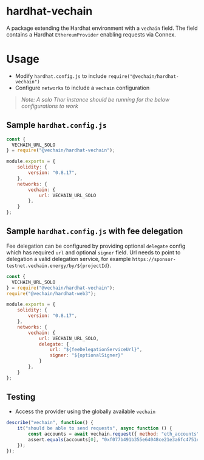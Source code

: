 # hardhat-vechain
A package extending the Hardhat environment with a `vechain` field.
The field contains a Hardhat `EthereumProvider` enabling requests via Connex.

# Usage
- Modify `hardhat.config.js` to include `require("@vechain/hardhat-vechain")`
- Configure `networks` to include a `vechain` configuration
> *Note: A solo Thor instance should be running for the below configurations to work*

## Sample `hardhat.config.js`
```js
const {
  VECHAIN_URL_SOLO
} = require("@vechain/hardhat-vechain");

module.exports = {
    solidity: {
        version: "0.8.17",
    },
    networks: {
        vechain: {
            url: VECHAIN_URL_SOLO
        },
    }
};
```

## Sample `hardhat.config.js` with fee delegation

Fee delegation can be configured by providing optional ```delegate``` config which has required ``url`` and optional ``signer`` field. Url needs to point to delegation a valid
delegation service, for example ```https://sponsor-testnet.vechain.energy/by/${projectId}```.
```js
const {
  VECHAIN_URL_SOLO
} = require("@vechain/hardhat-vechain");
require("@vechain/hardhat-web3");

module.exports = {
    solidity: {
        version: "0.8.17",
    },
    networks: {
        vechain: {
            url: VECHAIN_URL_SOLO,
            delegate: {
                url: "${feeDelegationServiceUrl}",
                signer: "${optionalSigner}"
            }
        },
    }
};
```

## Testing
- Access the provider using the globally available `vechain`
```js
describe("vechain", function() {
    it("should be able to send requests", async function () {
        const accounts = await vechain.request({ method: "eth_accounts" });
        assert.equals(accounts[0], "0xf077b491b355e64048ce21e3a6fc4751eeea77fa");
    });
});
```